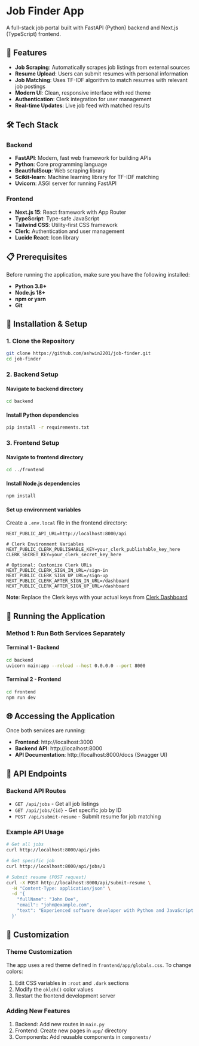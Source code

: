 # Job Finder App

A full-stack job portal built with FastAPI (Python) backend and Next.js (TypeScript) frontend. 

## 🚀 Features

- **Job Scraping**: Automatically scrapes job listings from external sources
- **Resume Upload**: Users can submit resumes with personal information
- **Job Matching**: Uses TF-IDF algorithm to match resumes with relevant job postings
- **Modern UI**: Clean, responsive interface with red theme
- **Authentication**: Clerk integration for user management
- **Real-time Updates**: Live job feed with matched results

## 🛠️ Tech Stack

### Backend
- **FastAPI**: Modern, fast web framework for building APIs
- **Python**: Core programming language
- **BeautifulSoup**: Web scraping library
- **Scikit-learn**: Machine learning library for TF-IDF matching
- **Uvicorn**: ASGI server for running FastAPI

### Frontend
- **Next.js 15**: React framework with App Router
- **TypeScript**: Type-safe JavaScript
- **Tailwind CSS**: Utility-first CSS framework
- **Clerk**: Authentication and user management
- **Lucide React**: Icon library

## 📋 Prerequisites

Before running the application, make sure you have the following installed:

- **Python 3.8+**
- **Node.js 18+**
- **npm or yarn**
- **Git**

## 🔧 Installation & Setup

### 1. Clone the Repository

```bash
git clone https://github.com/ashwin2201/job-finder.git
cd job-finder
```

### 2. Backend Setup

#### Navigate to backend directory
```bash
cd backend
```

#### Install Python dependencies
```bash
pip install -r requirements.txt
```

### 3. Frontend Setup

#### Navigate to frontend directory
```bash
cd ../frontend
```

#### Install Node.js dependencies
```bash
npm install
```

#### Set up environment variables
Create a `.env.local` file in the frontend directory:

```env
NEXT_PUBLIC_API_URL=http://localhost:8000/api

# Clerk Environment Variables
NEXT_PUBLIC_CLERK_PUBLISHABLE_KEY=your_clerk_publishable_key_here
CLERK_SECRET_KEY=your_clerk_secret_key_here

# Optional: Customize Clerk URLs
NEXT_PUBLIC_CLERK_SIGN_IN_URL=/sign-in
NEXT_PUBLIC_CLERK_SIGN_UP_URL=/sign-up
NEXT_PUBLIC_CLERK_AFTER_SIGN_IN_URL=/dashboard
NEXT_PUBLIC_CLERK_AFTER_SIGN_UP_URL=/dashboard
```

**Note**: Replace the Clerk keys with your actual keys from [Clerk Dashboard](https://dashboard.clerk.com/)

## 🚀 Running the Application

### Method 1: Run Both Services Separately

#### Terminal 1 - Backend
```bash
cd backend
uvicorn main:app --reload --host 0.0.0.0 --port 8000
```

#### Terminal 2 - Frontend
```bash
cd frontend
npm run dev
```

## 🌐 Accessing the Application

Once both services are running:

- **Frontend**: http://localhost:3000
- **Backend API**: http://localhost:8000
- **API Documentation**: http://localhost:8000/docs (Swagger UI)


## 🔗 API Endpoints

### Backend API Routes

- `GET /api/jobs` - Get all job listings
- `GET /api/jobs/{id}` - Get specific job by ID
- `POST /api/submit-resume` - Submit resume for job matching

### Example API Usage

```bash
# Get all jobs
curl http://localhost:8000/api/jobs

# Get specific job
curl http://localhost:8000/api/jobs/1

# Submit resume (POST request)
curl -X POST http://localhost:8000/api/submit-resume \
  -H "Content-Type: application/json" \
  -d '{
    "fullName": "John Doe",
    "email": "john@example.com",
    "text": "Experienced software developer with Python and JavaScript skills..."
  }'
```

## 🎨 Customization

### Theme Customization
The app uses a red theme defined in `frontend/app/globals.css`. To change colors:

1. Edit CSS variables in `:root` and `.dark` sections
2. Modify the `oklch()` color values
3. Restart the frontend development server

### Adding New Features
1. Backend: Add new routes in `main.py`
2. Frontend: Create new pages in `app/` directory
3. Components: Add reusable components in `components/`

